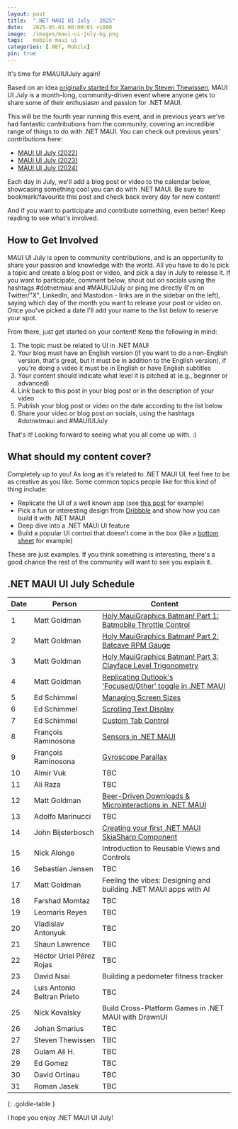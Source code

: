 ```yaml
---
layout: post
title:  ".NET MAUI UI July - 2025"
date:   2025-05-01 00:00:01 +1000
image:  /images/maui-ui-july-bg.png
tags:   mobile maui ui
categories: [.NET, Mobile]
pin: true
---
```


It's time for #MAUIUIJuly again!

Based on an idea [originally started for Xamarin by Steven Thewissen](https://thewissen.io/introducing-xamarin-ui-july/), MAUI UI July is a month-long, community-driven event where anyone gets to share some of their enthusiasm and passion for .NET MAUI.

This will be the fourth year running this event, and in previous years we've had fantastic contributions from the community, covering an incredible range of things to do with .NET MAUI. You can check out previous years' contributions here:

* [MAUI UI July (2022)](/posts/maui-ui-july)
* [MAUI UI July (2023)](/posts/maui-ui-july-23)
* [MAUI UI July (2024)](/posts/mauiuijuly-24/)

Each day in July, we'll add a blog post or video to the calendar below, showcasing something cool you can do with .NET MAUI. Be sure to bookmark/favourite this post and check back every day for new content!

And if you want to participate and contribute something, even better! Keep reading to see what's involved.

## How to Get Involved

MAUI UI July is open to community contributions, and is an opportunity to share your passion and knowledge with the world. All you have to do is pick a topic and create a blog post or video, and pick a day in July to release it. If you want to participate, comment below, shout out on socials using the hashtags #dotnetmaui and #MAUIUIJuly or ping me directly (I'm on Twitter/"X", LinkedIn, and Mastodon - links are in the sidebar on the left), saying which day of the month you want to release your post or video on. Once you've picked a date I'll add your name to the list below to reserve your spot.

From there, just get started on your content! Keep the following in mind:

1. The topic must be related to UI in .NET MAUI
2. Your blog must have an English version (if you want to do a non-English version, that's great, but it must be in addition to the English version), if you're doing a video it must be in English or have English subtitles
3. Your content should indicate what level it is pitched at (e.g., beginner or advanced)
4. Link back to this post in your blog post or in the description of your video
5. Publish your blog post or video on the date according to the list below
6. Share your video or blog post on socials, using the hashtags #dotnetmaui and #MAUIUIJuly

That's it! Looking forward to seeing what you all come up with. :)

## What should my content cover?

Completely up to you! As long as it's related to .NET MAUI UI, feel free to be as creative as you like. Some common topics people like for this kind of thing include:

* Replicate the UI of a well known app (see [this post](/posts/outlook-clone) for example)
* Pick a fun or interesting design from [Dribbble](https://dribbble.com) and show how you can build it with .NET MAUI
* Deep dive into a .NET MAUI UI feature
* Build a popular UI control that doesn't come in the box (like a [bottom sheet](https://blogs.xgenoapps.com/post/2022/07/23/maui-bottom-sheet) for example)

These are just examples. If you think something is interesting, there's a good chance the rest of the community will want to see you explain it.


## .NET MAUI UI July Schedule

| Date | Person                      | Content                                                                                                                                             |
| ---- | --------------------------- | --------------------------------------------------------------------------------------------------------------------------------------------------- |
| 1    | Matt Goldman                | [Holy MauiGraphics Batman! Part 1: Batmobile Throttle Control](/posts/batmobile-part-1/)                                                            |
| 2    | Matt Goldman                | [Holy MauiGraphics Batman! Part 2: Batcave RPM Gauge](/posts/batmobile-part-2)                                                                      |
| 3    | Matt Goldman                | [Holy MauiGraphics Batman! Part 3: Clayface Level Trigonometry](/posts/batmobile-part-3)                                                            |
| 4    | Matt Goldman                | [Replicating Outlook's 'Focused/Other' toggle in .NET MAUI](/posts/outlook-toggle)                                                                  |
| 5    | Ed Schimmel                 | [Managing Screen Sizes](https://byte217.com/net-maui-managing-screen-sizes/)                                                                        |
| 6    | Ed Schimmel                 | [Scrolling Text Display](https://byte217.com/net-maui-scrolling-text-display/)                                                                      |
| 7    | Ed Schimmel                 | [Custom Tab Control](https://byte217.com/net-maui-tab-control-with-underlinement/)                                                                  |
| 8    | François Raminosona         | [Sensors in .NET MAUI](https://blog.francois.raminosona.com/sensors-in-net-maui-mauiuijuly/)                                                        |
| 9    | François Raminosona         | [Gyroscope Parallax](https://blog.francois.raminosona.com/sensor-based-parallax-in-net-maui-using-the-gyroscope-mauiuijuly/)                        |
| 10   | Almir Vuk                   | TBC                                                                                                                                                 |
| 11   | Ali Raza                    | TBC                                                                                                                                                 |
| 12   | Matt Goldman                | [Beer-Driven Downloads & Microinteractions in .NET MAUI](/posts/bdd-app-downloads)                                                                  |
| 13   | Adolfo Marinucci            | TBC                                                                                                                                                 |
| 14   | John Bijsterbosch           | [Creating your first .NET MAUI SkiaSharp Component](https://blog.johndotnet.nl/creating-your-very-first-net-maui-skiasharp-component-step-by-step/) |
| 15   | Nick Alonge                 | Introduction to Reusable Views and Controls                                                                                                         |
| 16   | Sebastian Jensen            | TBC                                                                                                                                                 |
| 17   | Matt Goldman                | Feeling the vibes: Designing and building .NET MAUI apps with AI                                                                                    |
| 18   | Farshad Momtaz              | TBC                                                                                                                                                 |
| 19   | Leomaris Reyes              | TBC                                                                                                                                                 |
| 20   | Vladislav Antonyuk          | TBC                                                                                                                                                 |
| 21   | Shaun Lawrence              | TBC                                                                                                                                                 |
| 22   | Héctor Uriel Pérez Rojas    | TBC                                                                                                                                                 |
| 23   | David Nsai                  | Building a pedometer fitness tracker                                                                                                                |
| 24   | Luis Antonio Beltran Prieto | TBC                                                                                                                                                 |
| 25   | Nick Kovalsky               | Build Cross-Platform Games in .NET MAUI with DrawnUI                                                                                                |
| 26   | Johan Smarius               | TBC                                                                                                                                                 |
| 27   | Steven Thewissen            | TBC                                                                                                                                                 |
| 28   | Gulam Ali H.                | TBC                                                                                                                                                 |
| 29   | Ed Gomez                    | TBC                                                                                                                                                 |
| 30   | David Ortinau               | TBC                                                                                                                                                 |
| 31   | Roman Jasek                 | TBC                                                                                                                                                 |

{: .goldie-table }

I hope you enjoy .NET MAUI UI July!
